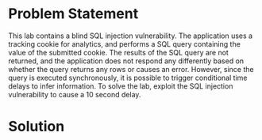 # Problem Statement

This lab contains a blind SQL injection vulnerability. The application uses a tracking cookie for analytics, and performs a SQL query containing the value of the submitted cookie. The results of the SQL query are not returned, and the application does not respond any differently based on whether the query returns any rows or causes an error. However, since the query is executed synchronously, it is possible to trigger conditional time delays to infer information. To solve the lab, exploit the SQL injection vulnerability to cause a 10 second delay. 

# Solution
